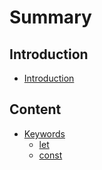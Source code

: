 # Summary

## Introduction

* [Introduction](README.md)

## Content

* [Keywords](keywords.md)
  * [let](let.md)
  * [const](const.md)

